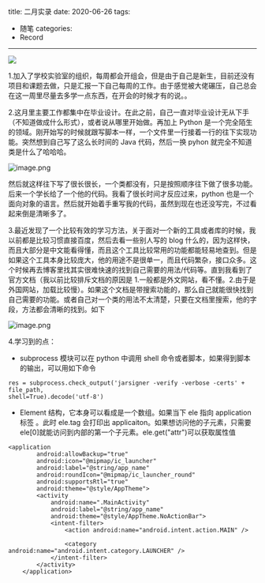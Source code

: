 title: 二月实录
date: 2020-06-26
tags:
 - 随笔
categories:
 - Record
---

![](https://img.hacpai.com/bing/20181127.jpg?imageView2/1/w/960/h/540/interlace/1/q/100)

1.加入了学校实验室的组织，每周都会开组会，但是由于自己是新生，目前还没有项目和课题去做，只是汇报一下自己每周的工作。由于感觉被大佬碾压，自己总会在这一周里尽量去多学一点东西，在开会的时候才有的说。。

2.这月里主要工作都集中在毕业设计。在此之前，自己一直对毕业设计无从下手（不知道做成什么形式），或者说从哪里开始做。再加上 Python 是一个完全陌生的领域。刚开始写的时候就跟写脚本一样，一个文件里一行接着一行的往下实现功能。突然想到自己写了这么长时间的 Java 代码，然后一换 pyhon 就完全不知道类是什么了哈哈哈。

![](https://img.hacpai.com/file/2020/02/image-83cc81e3.png?imageView2/2/interlace/1/format/webp "image.png")

然后就这样往下写了很长很长，一个类都没有，只是按照顺序往下做了很多功能。后来一个学长给了一个他的代码。我看了很长时间才反应过来，python 也是一个面向对象的语言。然后就开始着手重写我的代码，虽然到现在也还没写完，不过看起来倒是清晰多了。

3.最近发现了一个比较有效的学习方法，关于面对一个新的工具或者库的时候，我以前都是比较习惯直接百度，然后去看一些别人写的 blog 什么的，因为这样快，而且大部分是中文能看得懂，而且这个工具比较常用的功能都能轻易地查到。但是如果这个工具本身比较庞大，他的用途不是很单一，而且代码繁杂，接口众多。这个时候再去博客里找其实很难快速的找到自己需要的用法/代码等。直到我看到了官方文档（我以前比较排斥文档的原因是 1.一般都是外文网站，看不懂。2.由于是外国网站，加载比较慢）。如果这个文档是带搜索功能的，那么自己就能很快找到自己需要的功能。或者自己对一个类的用法不太清楚，只要在文档里搜索，他的字段，方法都会清晰的找到。如下

![](https://img.hacpai.com/file/2020/02/image-4f4820ed.png?imageView2/2/interlace/1/format/webp "image.png")

4.学习到的点：

* subprocess 模块可以在 python 中调用 shell 命令或者脚本，如果得到脚本的输出，可以用如下命令

```
res = subprocess.check_output('jarsigner -verify -verbose -certs' + file_path,
shell=True).decode('utf-8')

```

* Element 结构，它本身可以看成是一个数组。如果当下 ele 指向 application 标签 。此时 ele.tag 会打印出 applicaiton。如果想访问他的子元素，只需要 ele[0]就能访问到内部的第一个子元素。ele.get("attr")可以获取属性值

```
<application
        android:allowBackup="true"
        android:icon="@mipmap/ic_launcher"
        android:label="@string/app_name"
        android:roundIcon="@mipmap/ic_launcher_round"
        android:supportsRtl="true"
        android:theme="@style/AppTheme">
        <activity
            android:name=".MainActivity"
            android:label="@string/app_name"
            android:theme="@style/AppTheme.NoActionBar">
            <intent-filter>
                <action android:name="android.intent.action.MAIN" />

                <category android:name="android.intent.category.LAUNCHER" />
            </intent-filter>
        </activity>
    </application>
```

